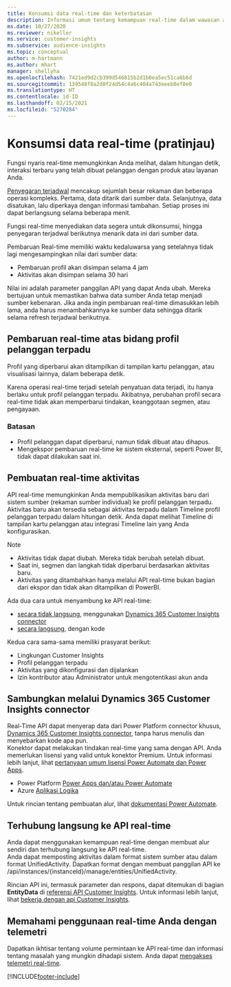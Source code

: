 ```yaml
---
title: Konsumsi data real-time dan keterbatasan
description: Informasi umum tentang kemampuan real-time dalam wawasan audiens.
ms.date: 10/27/2020
ms.reviewer: nikeller
ms.service: customer-insights
ms.subservice: audience-insights
ms.topic: conceptual
author: m-hartmann
ms.author: mhart
manager: shellyha
ms.openlocfilehash: 7421ed9d2cb399d546815b2d1b0ea5ec51ca6b6d
ms.sourcegitcommit: 139548f8a2d0f24d54c4a6c404a743eeeb8ef8e0
ms.translationtype: HT
ms.contentlocale: id-ID
ms.lasthandoff: 02/15/2021
ms.locfileid: "5270284"
---
```

# <a name="real-time-data-ingestion-preview"></a>Konsumsi data real-time (pratinjau)

Fungsi nyaris real-time memungkinkan Anda melihat, dalam hitungan detik, interaksi terbaru yang telah dibuat pelanggan dengan produk atau layanan Anda.

[Penyegaran terjadwal](system.md#schedule-tab) mencakup sejumlah besar rekaman dan beberapa operasi kompleks. Pertama, data ditarik dari sumber data. Selanjutnya, data disatukan, lalu diperkaya dengan informasi tambahan. Setiap proses ini dapat berlangsung selama beberapa menit.

Fungsi real-time menyediakan data segera untuk dikonsumsi, hingga penyegaran terjadwal berikutnya menarik data ini dari sumber data.

Pembaruan Real-time memiliki waktu kedaluwarsa yang setelahnya tidak lagi mengesampingkan nilai dari sumber data:

- Pembaruan profil akan disimpan selama 4 jam
- Aktivitas akan disimpan selama 30 hari

Nilai ini adalah parameter panggilan API yang dapat Anda ubah. Mereka bertujuan untuk memastikan bahwa data sumber Anda tetap menjadi sumber kebenaran. Jika anda ingin pembaruan real-time dimasukkan lebih lama, anda harus menambahkannya ke sumber data sehingga ditarik selama refresh terjadwal berikutnya.

## <a name="real-time-update-of-the-unified-customer-profile-fields"></a>Pembaruan real-time atas bidang profil pelanggan terpadu

Profil yang diperbarui akan ditampilkan di tampilan kartu pelanggan, atau visualisasi lainnya, dalam beberapa detik.

Karena operasi real-time terjadi setelah penyatuan data terjadi, itu hanya berlaku untuk profil pelanggan terpadu. Akibatnya, perubahan profil secara real-time tidak akan memperbarui tindakan, keanggotaan segmen, atau pengayaan.

### <a name="limitations"></a>Batasan

- Profil pelanggan dapat diperbarui, namun tidak dibuat atau dihapus.
- Mengekspor pembaruan real-time ke sistem eksternal, seperti Power BI, tidak dapat dilakukan saat ini.

## <a name="real-time-creation-of-activities"></a>Pembuatan real-time aktivitas

API real-time memungkinkan Anda mempublikasikan aktivitas baru dari sistem sumber (rekaman sumber individual) ke profil pelanggan terpadu. Aktivitas baru akan tersedia sebagai aktivitas terpadu dalam Timeline profil pelanggan terpadu dalam hitungan detik. Anda dapat melihat Timeline di tampilan kartu pelanggan atau integrasi Timeline lain yang Anda konfigurasikan.

> [!NOTE]
>
> - Aktivitas tidak dapat diubah. Mereka tidak berubah setelah dibuat.
> - Saat ini, segmen dan langkah tidak diperbarui berdasarkan aktivitas baru.
> - Aktivitas yang ditambahkan hanya melalui API real-time bukan bagian dari ekspor dan tidak akan ditampilkan di PowerBI.

Ada dua cara untuk menyambung ke API real-time:

- [secara tidak langsung](#connect-via-the-dynamics-365-customer-insights-connector), menggunakan [Dynamics 365 Customer Insights connector](https://docs.microsoft.com/connectors/customerinsights/)
- [secara langsung](#connect-directly-to-the-real-time-api), dengan kode

Kedua cara sama-sama memiliki prasyarat berikut:

- Lingkungan Customer Insights
- Profil pelanggan terpadu
- Aktivitas yang dikonfigurasi dan dijalankan
- Izin kontributor atau Administrator untuk mengotentikasi akun anda

## <a name="connect-via-the-dynamics-365-customer-insights-connector"></a>Sambungkan melalui Dynamics 365 Customer Insights connector

Real-Time API dapat menyerap data dari Power Platform connector khusus, [Dynamics 365 Customer Insights connector](https://docs.microsoft.com/connectors/customerinsights/), tanpa harus menulis dan menyebarkan kode apa pun.    
Konektor dapat melakukan tindakan real-time yang sama dengan API. Anda memerlukan lisensi yang valid untuk konektor Premium. Untuk informasi lebih lanjut, lihat [pertanyaan umum lisensi Power Automate dan Power Apps](https://docs.microsoft.com/power-platform/admin/powerapps-flow-licensing-faq).

- Power Platform [Power Apps dan/atau Power Automate](https://docs.microsoft.com/connectors/)
- Azure [Aplikasi Logika](https://docs.microsoft.com/azure/connectors/apis-list)

Untuk rincian tentang pembuatan alur, lihat [dokumentasi Power Automate](https://docs.microsoft.com/power-automate/).

## <a name="connect-directly-to-the-real-time-api"></a>Terhubung langsung ke API real-time

Anda dapat menggunakan kemampuan real-time dengan membuat alur sendiri dan terhubung langsung ke API real-time.    
Anda dapat memposting aktivitas dalam format sistem sumber atau dalam format UnifiedActivity. Dapatkan format dengan membuat panggilan API ke /api/instances/{instanceId}/manage/entities/UnifiedActivity.

Rincian API ini, termasuk parameter dan respons, dapat ditemukan di bagian **EntityData** di [referensi API Customer Insights](https://developer.ci.ai.dynamics.com/api-details#api=CustomerInsights). Untuk informasi lebih lanjut, lihat [bekerja dengan api Customer Insights](apis.md).

## <a name="understand-your-real-time-usage-with-telemetry"></a>Memahami penggunaan real-time Anda dengan telemetri

Dapatkan ikhtisar tentang volume permintaan ke API real-time dan informasi tentang masalah yang mungkin dihadapi sistem. Anda dapat [mengakses telemetri real-time](system.md#api-usage-tab). 


[!INCLUDE[footer-include](../includes/footer-banner.md)]